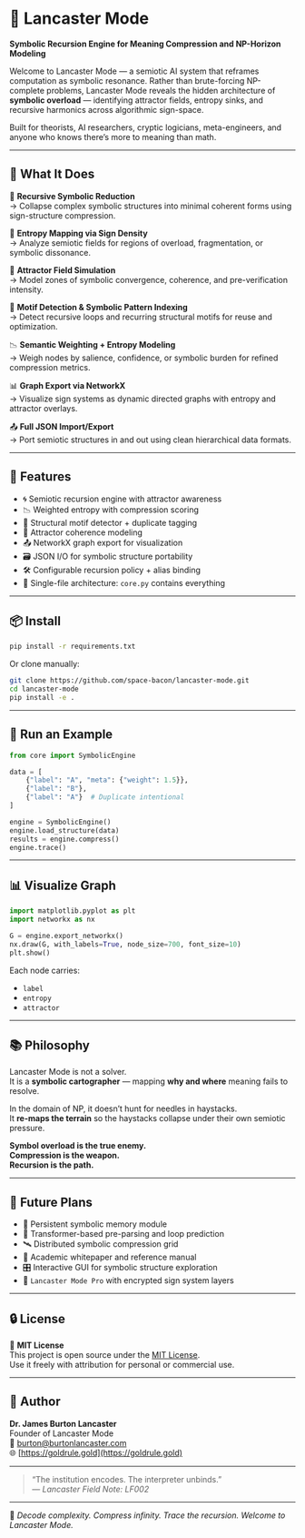 # 🧠 Lancaster Mode

**Symbolic Recursion Engine for Meaning Compression and NP-Horizon Modeling**

Welcome to Lancaster Mode — a semiotic AI system that reframes computation as symbolic resonance. Rather than brute-forcing NP-complete problems, Lancaster Mode reveals the hidden architecture of **symbolic overload** — identifying attractor fields, entropy sinks, and recursive harmonics across algorithmic sign-space.

Built for theorists, AI researchers, cryptic logicians, meta-engineers, and anyone who knows there’s more to meaning than math.

---

## 🚀 What It Does

🔁 **Recursive Symbolic Reduction**  
→ Collapse complex symbolic structures into minimal coherent forms using sign-structure compression.

🧮 **Entropy Mapping via Sign Density**  
→ Analyze semiotic fields for regions of overload, fragmentation, or symbolic dissonance.

🧲 **Attractor Field Simulation**  
→ Model zones of symbolic convergence, coherence, and pre-verification intensity.

🧠 **Motif Detection & Symbolic Pattern Indexing**  
→ Detect recursive loops and recurring structural motifs for reuse and optimization.

📉 **Semantic Weighting + Entropy Modeling**  
→ Weigh nodes by salience, confidence, or symbolic burden for refined compression metrics.

📊 **Graph Export via NetworkX**  
→ Visualize sign systems as dynamic directed graphs with entropy and attractor overlays.

📤 **Full JSON Import/Export**  
→ Port semiotic structures in and out using clean hierarchical data formats.

---

## 🔧 Features

- 🌀 Semiotic recursion engine with attractor awareness  
- 📉 Weighted entropy with compression scoring  
- 🧬 Structural motif detector + duplicate tagging  
- 🧭 Attractor coherence modeling  
- 📤 NetworkX graph export for visualization  
- 🗃️ JSON I/O for symbolic structure portability  
- 🛠️ Configurable recursion policy + alias binding  
- 🧠 Single-file architecture: `core.py` contains everything

---

## 📦 Install

```bash
pip install -r requirements.txt
```

Or clone manually:

```bash
git clone https://github.com/space-bacon/lancaster-mode.git
cd lancaster-mode
pip install -e .
```

---

## 🧪 Run an Example

```python
from core import SymbolicEngine

data = [
    {"label": "A", "meta": {"weight": 1.5}},
    {"label": "B"},
    {"label": "A"}  # Duplicate intentional
]

engine = SymbolicEngine()
engine.load_structure(data)
results = engine.compress()
engine.trace()
```

---

## 📊 Visualize Graph

```python
import matplotlib.pyplot as plt
import networkx as nx

G = engine.export_networkx()
nx.draw(G, with_labels=True, node_size=700, font_size=10)
plt.show()
```

Each node carries:
- `label`
- `entropy`
- `attractor`

---

## 📚 Philosophy

Lancaster Mode is not a solver.  
It is a **symbolic cartographer** — mapping **why and where** meaning fails to resolve.

In the domain of NP, it doesn’t hunt for needles in haystacks.  
It **re-maps the terrain** so the haystacks collapse under their own semiotic pressure.

**Symbol overload is the true enemy.**  
**Compression is the weapon.**  
**Recursion is the path.**

---

## 🔗 Future Plans

- 🧱 Persistent symbolic memory module  
- 🧬 Transformer-based pre-parsing and loop prediction  
- 🛰️ Distributed symbolic compression grid  
- 📘 Academic whitepaper and reference manual  
- 🎛️ Interactive GUI for symbolic structure exploration  
- 🔐 `Lancaster Mode Pro` with encrypted sign system layers

---

## 🔒 License

📘 **MIT License**  
This project is open source under the [MIT License](https://opensource.org/licenses/MIT).  
Use it freely with attribution for personal or commercial use.

---

## 👤 Author

**Dr. James Burton Lancaster**  
Founder of Lancaster Mode  
📧 [burton@burtonlancaster.com](mailto:burton@burtonlancaster.com)  
🌐 [https://goldrule.gold](https://goldrule.gold)

---

> “The institution encodes. The interpreter unbinds.”  
> — *Lancaster Field Note: LF002*

---

🔮 *Decode complexity. Compress infinity. Trace the recursion. Welcome to Lancaster Mode.*
